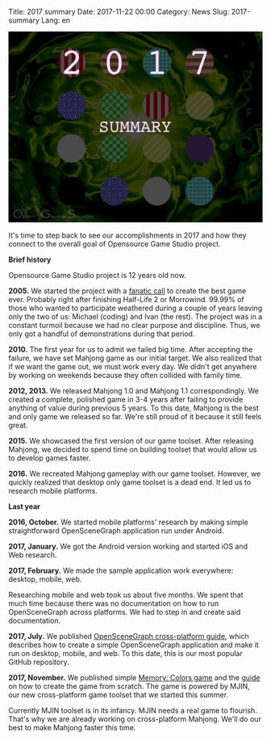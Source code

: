 Title: 2017 summary
Date: 2017-11-22 00:00
Category: News
Slug: 2017-summary
Lang: en

![Memory game in the background][screenshot]

It's time to step back to see our accomplishments in 2017 and how they connect to the overall goal of Opensource Game Studio project.

**Brief history**

Opensource Game Studio project is 12 years old now.

**2005.** We started the project with a [fanatic call][fanatic_call] to create the best game ever. Probably right after finishing Half-Life 2 or Morrowind. 99.99% of those who wanted to participate weathered during a couple of years leaving only the two of us: Michael (coding) and Ivan (the rest). The project was in a constant turmoil because we had no clear purpose and discipline. Thus, we only got a handful of demonstrations during that period.

**2010.** The first year for us to admit we failed big time. After accepting the failure, we have set Mahjong game as our initial target. We also realized that if we want the game out, we must work every day. We didn't get anywhere by working on weekends because they often collided with family time.

**2012, 2013.** We released Mahjong 1.0 and Mahjong 1.1 correspondingly. We created a complete, polished game in 3-4 years after failing to provide anything of value during previous 5 years. To this date, Mahjong is the best and only game we released so far. We're still proud of it because it still feels great.

**2015.** We showcased the first version of our game toolset. After releasing Mahjong, we decided to spend time on building toolset that would allow us to develop games faster.

**2016.** We recreated Mahjong gameplay with our game toolset. However, we quickly realized that desktop only game toolset is a dead end. It led us to research mobile platforms.

**Last year**

**2016, October.** We started mobile platforms' research by making simple straightforward  OpenSceneGraph application run under Android.

**2017, January.** We got the Android version working and started iOS and Web research.

**2017, February.** We made the sample application work everywhere: desktop, mobile, web.

Researching mobile and web took us about five months. We spent that much time because there was no documentation on how to run OpenSceneGraph across platforms. We had to step in and create said documentation.

**2017, July.** We published [OpenSceneGraph cross-platform guide][osgcp_guide], which describes how to create a simple OpenSceneGraph application and make it run on desktop, mobile, and web. To this date, this is our most popular GitHub repository.

**2017, November.** We published simple [Memory: Colors game][memory-colors] and the [guide][memory-colors-guide] on how to create the game from scratch. The game is powered by MJIN, our new cross-platform game toolset that we started this summer.

Currently MJIN toolset is in its infancy. MJIN needs a real game to flourish. That's why we are already working on cross-platform Mahjong. We'll do our best to make Mahjong faster this time.

[screenshot]: ../../images/2017-11-22-2017-summary.png
[fanatic_call]: https://www.linuxquestions.org/questions/general-10/the-creation-of-the-best-rpg-355858/
[osgcp_guide]: https://github.com/OGStudio/openscenegraph-cross-platform-guide
[memory-colors]: https://ogstudio.github.io/game-memory-colors/tutorial-5.3/mjin-player.html
[memory-colors-guide]: https://bitbucket.org/ogstudio-games/memory-colors
